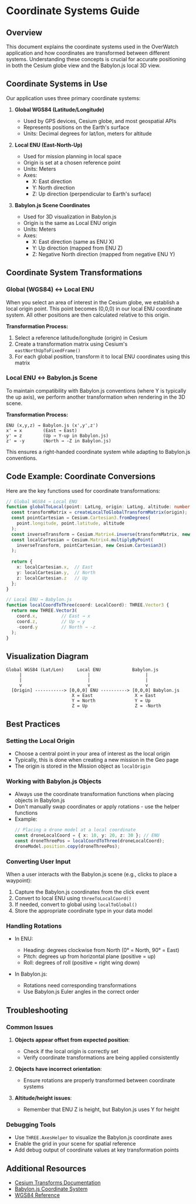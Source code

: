 # Coordinate Systems Guide

## Overview

This document explains the coordinate systems used in the OverWatch application and how coordinates are transformed between different systems. Understanding these concepts is crucial for accurate positioning in both the Cesium globe view and the Babylon.js local 3D view.

## Coordinate Systems in Use

Our application uses three primary coordinate systems:

1. **Global WGS84 (Latitude/Longitude)**
   - Used by GPS devices, Cesium globe, and most geospatial APIs
   - Represents positions on the Earth's surface
   - Units: Decimal degrees for lat/lon, meters for altitude

2. **Local ENU (East-North-Up)**
   - Used for mission planning in local space
   - Origin is set at a chosen reference point
   - Units: Meters
   - Axes:
     - X: East direction
     - Y: North direction
     - Z: Up direction (perpendicular to Earth's surface)

3. **Babylon.js Scene Coordinates**
   - Used for 3D visualization in Babylon.js
   - Origin is the same as Local ENU origin
   - Units: Meters
   - Axes:
     - X: East direction (same as ENU X)
     - Y: Up direction (mapped from ENU Z)
     - Z: Negative North direction (mapped from negative ENU Y)

## Coordinate System Transformations

### Global (WGS84) ↔ Local ENU

When you select an area of interest in the Cesium globe, we establish a local origin point. This point becomes (0,0,0) in our local ENU coordinate system. All other positions are then calculated relative to this origin.

**Transformation Process:**
1. Select a reference latitude/longitude (origin) in Cesium
2. Create a transformation matrix using Cesium's `eastNorthUpToFixedFrame()`
3. For each global position, transform it to local ENU coordinates using this matrix

### Local ENU ↔ Babylon.js Scene

To maintain compatibility with Babylon.js conventions (where Y is typically the up axis), we perform another transformation when rendering in the 3D scene.

**Transformation Process:**
```
ENU (x,y,z) → Babylon.js (x',y',z')
x' = x        (East → East)
y' = z        (Up → Y-up in Babylon.js)
z' = -y       (North → -Z in Babylon.js)
```

This ensures a right-handed coordinate system while adapting to Babylon.js conventions.

## Code Example: Coordinate Conversions

Here are the key functions used for coordinate transformations:

```typescript
// Global WGS84 → Local ENU
function globalToLocal(point: LatLng, origin: LatLng, altitude: number = 0): LocalCoord {
  const transformMatrix = createLocalToGlobalTransformMatrix(origin);
  const pointCartesian = Cesium.Cartesian3.fromDegrees(
    point.longitude, point.latitude, altitude
  );
  const inverseTransform = Cesium.Matrix4.inverse(transformMatrix, new Cesium.Matrix4());
  const localCartesian = Cesium.Matrix4.multiplyByPoint(
    inverseTransform, pointCartesian, new Cesium.Cartesian3()
  );
  
  return {
    x: localCartesian.x,  // East
    y: localCartesian.y,  // North
    z: localCartesian.z   // Up
  };
}

// Local ENU → Babylon.js
function localCoordToThree(coord: LocalCoord): THREE.Vector3 {
  return new THREE.Vector3(
    coord.x,         // East → x
    coord.z,         // Up → y
    -coord.y         // North → -z
  );
}
```

## Visualization Diagram

```
Global WGS84 (Lat/Lon)     Local ENU            Babylon.js
     |                         |                     |
     |                         |                     |
     v                         v                     v
  [Origin] -----------> [0,0,0] ENU ----------> [0,0,0] Babylon.js
                         X = East                X = East
                         Y = North               Y = Up
                         Z = Up                  Z = -North
```

## Best Practices

### Setting the Local Origin

- Choose a central point in your area of interest as the local origin
- Typically, this is done when creating a new mission in the Geo page
- The origin is stored in the Mission object as `localOrigin`

### Working with Babylon.js Objects

- Always use the coordinate transformation functions when placing objects in Babylon.js
- Don't manually swap coordinates or apply rotations - use the helper functions
- Example:
  ```typescript
  // Placing a drone model at a local coordinate
  const droneLocalCoord = { x: 10, y: 20, z: 30 }; // ENU
  const droneThreePos = localCoordToThree(droneLocalCoord);
  droneModel.position.copy(droneThreePos);
  ```

### Converting User Input

When a user interacts with the Babylon.js scene (e.g., clicks to place a waypoint):
1. Capture the Babylon.js coordinates from the click event
2. Convert to local ENU using `threeToLocalCoord()`
3. If needed, convert to global using `localToGlobal()`
4. Store the appropriate coordinate type in your data model

### Handling Rotations

- In ENU: 
  - Heading: degrees clockwise from North (0° = North, 90° = East)
  - Pitch: degrees up from horizontal plane (positive = up)
  - Roll: degrees of roll (positive = right wing down)

- In Babylon.js:
  - Rotations need corresponding transformations
  - Use Babylon.js Euler angles in the correct order

## Troubleshooting

### Common Issues

1. **Objects appear offset from expected position**:
   - Check if the local origin is correctly set
   - Verify coordinate transformations are being applied consistently

2. **Objects have incorrect orientation**:
   - Ensure rotations are properly transformed between coordinate systems

3. **Altitude/height issues**:
   - Remember that ENU Z is height, but Babylon.js uses Y for height

### Debugging Tools

- Use `THREE.AxesHelper` to visualize the Babylon.js coordinate axes
- Enable the grid in your scene for spatial reference
- Add debug output of coordinate values at key transformation points

## Additional Resources

- [Cesium Transforms Documentation](https://cesium.com/docs/cesiumjs-ref-doc/Transforms.html)
- [Babylon.js Coordinate System](https://threejs.org/docs/#api/en/core/Object3D.position)
- [WGS84 Reference](https://en.wikipedia.org/wiki/World_Geodetic_System) 